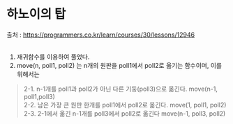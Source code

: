 # 하노이의 탑
출처 : https://programmers.co.kr/learn/courses/30/lessons/12946 <br><br>

1. 재귀함수를 이용하여 풀었다. <br>
2. move(n, poll1, poll2) 는 n개의 원판을 poll1에서 poll2로 옮기는 함수이며, 이를 위해서는 <br>
> 2-1. n-1개를 poll1과 poll2가 아닌 다른 기둥(poll3)으로 옮긴다. move(n-1, poll1,poll3) <br>
> 2-2. 남은 가장 큰 원판 한개를 poll1에서 poll2로 옮긴다. move(1, poll1, poll2) <br>
> 2-3. 2-1에서 옮긴 n-1개를 poll3에서 poll2로 옮긴다 move(n-1, poll3, poll2) <br>
